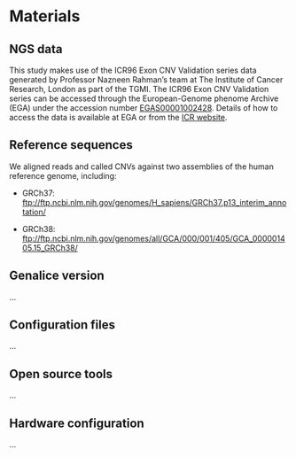 # Materials

## NGS data
This study makes use of the ICR96 Exon CNV Validation series data generated by Professor Nazneen Rahman’s team at The Institute of Cancer Research, London as part of the TGMI. The ICR96 Exon CNV Validation series can be accessed through the European-Genome phenome Archive (EGA) under the accession number [EGAS00001002428](https://www.ebi.ac.uk/ega/studies/EGAS00001002428). Details of how to access the data is available at EGA or from the [ICR website](www.icr.ac.uk/icr96).

## Reference sequences
We aligned reads and called CNVs against two assemblies of the human reference genome, including:

* GRCh37: ftp://ftp.ncbi.nlm.nih.gov/genomes/H_sapiens/GRCh37.p13_interim_annotation/

* GRCh38: ftp://ftp.ncbi.nlm.nih.gov/genomes/all/GCA/000/001/405/GCA_000001405.15_GRCh38/

## Genalice version
...

## Configuration files
...

## Open source tools
...

## Hardware configuration
...
